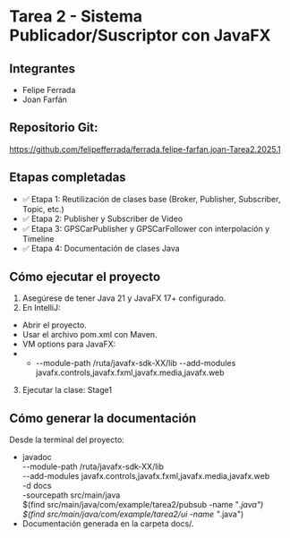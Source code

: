 # Tarea 2 - Sistema Publicador/Suscriptor con JavaFX

## Integrantes
- Felipe Ferrada
- Joan Farfán

## Repositorio Git:
https://github.com/felipefferrada/ferrada.felipe-farfan.joan-Tarea2.2025.1

## Etapas completadas
- ✅ Etapa 1: Reutilización de clases base (Broker, Publisher, Subscriber, Topic, etc.)
- ✅ Etapa 2: Publisher y Subscriber de Video
- ✅ Etapa 3: GPSCarPublisher y GPSCarFollower con interpolación y Timeline
- ✅ Etapa 4: Documentación de clases Java

## Cómo ejecutar el proyecto
1. Asegúrese de tener Java 21 y JavaFX 17+ configurado.
2. En IntelliJ:
- Abrir el proyecto.
- Usar el archivo pom.xml con Maven.
- VM options para JavaFX: 
- - --module-path /ruta/javafx-sdk-XX/lib --add-modules javafx.controls,javafx.fxml,javafx.media,javafx.web
3. Ejecutar la clase: Stage1

## Cómo generar la documentación
Desde la terminal del proyecto:
- javadoc \
  --module-path /ruta/javafx-sdk-XX/lib \
  --add-modules javafx.controls,javafx.fxml,javafx.media,javafx.web \
  -d docs \
  -sourcepath src/main/java \
  $(find src/main/java/com/example/tarea2/pubsub -name "*.java") \
  $(find src/main/java/com/example/tarea2/ui -name "*.java")
- Documentación generada en la carpeta docs/.
